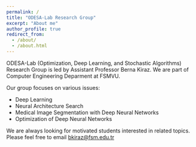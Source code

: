 ```yaml
---
permalink: /
title: "ODESA-Lab Research Group"
excerpt: "About me"
author_profile: true
redirect_from: 
  - /about/
  - /about.html
---
```


ODESA-Lab (Optimization, Deep Learning, and Stochastic Algorithms) Research Group is led by Assistant Professor Berna Kiraz. We are part of Computer Engineering Deparment at FSMVU.

Our group focuses on various issues:

<ul>
  <li>Deep Learning</li>
  <li>Neural Architecture Search</li>
  <li>Medical Image Segmentation with Deep Neural Networks</li>
  <li>Optimization of Deep Neural Networks</li>
</ul>

We are always looking for motivated students interested in related topics. Please feel free to email <bkiraz@fsm.edu.tr>